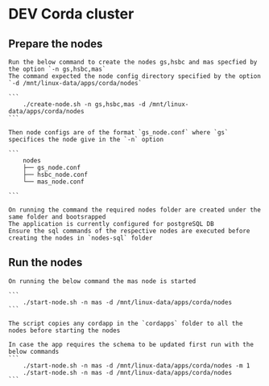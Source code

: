 # DEV Corda cluster

## Prepare the nodes

    Run the below command to create the nodes gs,hsbc and mas specfied by the option `-n gs,hsbc,mas` 
    The command expected the node config directory specified by the option `-d /mnt/linux-data/apps/corda/nodes` 
    
    ```
        ./create-node.sh -n gs,hsbc,mas -d /mnt/linux-data/apps/corda/nodes
    ```

    Then node configs are of the format `gs_node.conf` where `gs` specifices the node give in the `-n` option

    ```
        nodes
        ├── gs_node.conf
        ├── hsbc_node.conf
        └── mas_node.conf

    ```

    On running the command the required nodes folder are created under the same folder and bootsrapped 
    The application is currently configured for postgreSQL DB
    Ensure the sql commands of the respective nodes are executed before creating the nodes in `nodes-sql` folder

## Run the nodes

    On running the below command the mas node is started 

    ```
        ./start-node.sh -n mas -d /mnt/linux-data/apps/corda/nodes
    ``` 

    The script copies any cordapp in the `cordapps` folder to all the nodes before starting the nodes
    
    In case the app requires the schema to be updated first run with the below commands
    ```
        ./start-node.sh -n mas -d /mnt/linux-data/apps/corda/nodes -m 1
        ./start-node.sh -n mas -d /mnt/linux-data/apps/corda/nodes
    ```
